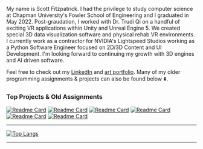 My name is Scott Fitzpatrick. I had the privilege to study computer science at Chapman University's Fowler School of Engineering and I graduated in May 2022. Post-graudation, I worked with Dr. Trudi Qi on a handful of exciting VR applications within Unity and Unreal Engine 5. We created special 3D data visualization software and physical rehab VR environments. I currently work as a contractor for NVIDIA's Lightspeed Studios working as a Python Software Engineer focused on 2D/3D Content and UI Development. I'm looking forward to continuing my growth with 3D engines and AI driven software.

Feel free to check out my [LinkedIn](https://www.linkedin.com/in/scott-fitzpatrick-/) and [art portfolio](https://scottfitzpatrick.pb.gallery/). Many of my older programming assignments & projects can also be found below ⬇️.

### Top Projects & Old Assignments

[![Readme Card](https://github-readme-stats-git-masterrstaa-rickstaa.vercel.app/api/pin/?username=sfitzpatrickchapman&repo=RetroRoadVisualizer&theme=radical&show_icons=true)](https://github.com/sfitzpatrickchapman/RetroRoadVisualizer)
[![Readme Card](https://github-readme-stats-git-masterrstaa-rickstaa.vercel.app/api/pin/?username=sfitzpatrickchapman&repo=CPSC350_SP21_ASSIGNMENT3_FITZPATRICK&theme=radical&show_icons=true)](https://github.com/sfitzpatrickchapman/CPSC350_SP21_ASSIGNMENT3_FITZPATRICK)
[![Readme Card](https://github-readme-stats-git-masterrstaa-rickstaa.vercel.app/api/pin/?username=sfitzpatrickchapman&repo=mnrsmDFdetect&theme=radical&show_icons=true)](https://github.com/sfitzpatrickchapman/mnrsmDFdetect)
[![Readme Card](https://github-readme-stats-git-masterrstaa-rickstaa.vercel.app/api/pin/?username=sfitzpatrickchapman&repo=CPSC354_Report_SFitzpatrick&theme=radical&show_icons=true)](https://github.com/sfitzpatrickchapman/CPSC354_Report_SFitzpatrick)
[![Readme Card](https://github-readme-stats-git-masterrstaa-rickstaa.vercel.app/api/pin/?username=sfitzpatrickchapman&repo=SFitzpatrick_SkyDiver&theme=radical&show_icons=true)](https://github.com/sfitzpatrickchapman/SFitzpatrick_SkyDiver)
[![Readme Card](https://github-readme-stats-git-masterrstaa-rickstaa.vercel.app/api/pin/?username=sfitzpatrickchapman&repo=CPSC350_SP21_ASSIGNMENT7_FITZPATRICK&theme=radical&show_icons=true)](https://github.com/sfitzpatrickchapman/CPSC350_SP21_ASSIGNMENT7_FITZPATRICK)

---

<!-- ### Top Languages, Technologies, & Tools -->

[![Top Langs](https://github-readme-stats-git-masterrstaa-rickstaa.vercel.app/api/top-langs/?username=sfitzpatrickchapman&layout=compact&theme=radical&show_icons=true&hide=shaderlab,tex,mathematica)](https://github.com/sfitzpatrickchapman/sfitzpatrickchapman)

---



<!--
**sfitzpatrickchapman/sfitzpatrickchapman** is a ✨ _special_ ✨ repository because its `README.md` (this file) appears on your GitHub profile.

Here are some ideas to get you started:

- 🔭 I’m currently working on ...
- 🌱 I’m currently learning ...
- 👯 I’m looking to collaborate on ...
- 🤔 I’m looking for help with ...
- 💬 Ask me about ...
- 📫 How to reach me: ...
- 😄 Pronouns: ...
- ⚡ Fun fact: ...
-->
